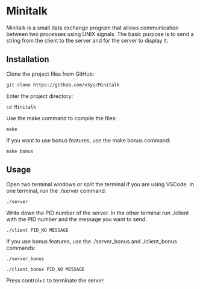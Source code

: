 # Minitalk

Minitalk is a small data exchange program that allows communication between two processes using UNIX signals. The basic purpose is to send a string from the client to the server and for the server to display it.

## Installation

Clone the project files from GitHub:

    git clone https://github.com/v3ys/Minitalk

Enter the project directory:

    cd Minitalk

Use the make command to compile the files:

    make

If you want to use bonus features, use the make bonus command:

    make bonus

## Usage

Open two terminal windows or split the terminal if you are using VSCode. In one terminal, run the ./server command:

    ./server

Write down the PID number of the server. In the other terminal run ./client with the PID number and the message you want to send:

    ./client PID_NO MESSAGE

If you use bonus features, use the ./server_bonus and ./client_bonus commands:

    ./server_bonus

    ./client_bonus PID_NO MESSAGE

Press control+c to terminate the server.
